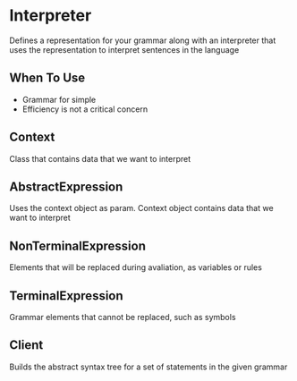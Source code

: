 ﻿# Interpreter
Defines a representation for your grammar along with an interpreter that uses the representation to interpret sentences in the language

## When To Use
- Grammar for simple
- Efficiency is not a critical concern

## Context
Class that contains data that we want to interpret

## AbstractExpression
Uses the context object as param. Context object contains data that we want to interpret

## NonTerminalExpression
Elements that will be replaced during avaliation, as variables or rules

## TerminalExpression
Grammar elements that cannot be replaced, such as symbols

## Client
Builds the abstract syntax tree for a set of statements in the given grammar